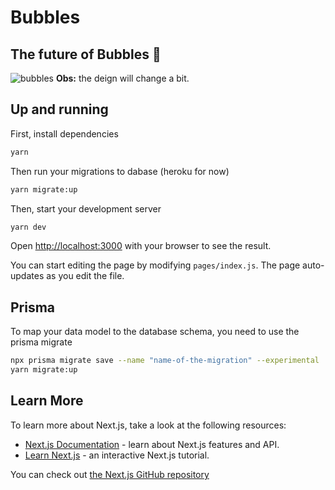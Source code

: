# Bubbles
## The future of Bubbles 🚀
![bubbles](https://user-images.githubusercontent.com/11022437/98303172-726c6e00-1f9c-11eb-87df-975b23f7526b.gif)
**Obs:** the deign will change a bit.


## Up and running

First, install dependencies

```bash
yarn
```
Then run your migrations to dabase (heroku for now)

```bash
yarn migrate:up
```
Then, start your development server

```bash
yarn dev
```

Open [http://localhost:3000](http://localhost:3000) with your browser to see the result.

You can start editing the page by modifying `pages/index.js`. The page auto-updates as you edit the file.

## Prisma
To map your data model to the database schema, you need to use the prisma migrate
```bash
npx prisma migrate save --name "name-of-the-migration" --experimental
yarn migrate:up
```

## Learn More

To learn more about Next.js, take a look at the following resources:

- [Next.js Documentation](https://nextjs.org/docs) - learn about Next.js features and API.
- [Learn Next.js](https://nextjs.org/learn) - an interactive Next.js tutorial.

You can check out [the Next.js GitHub repository](https://github.com/vercel/next.js/)
